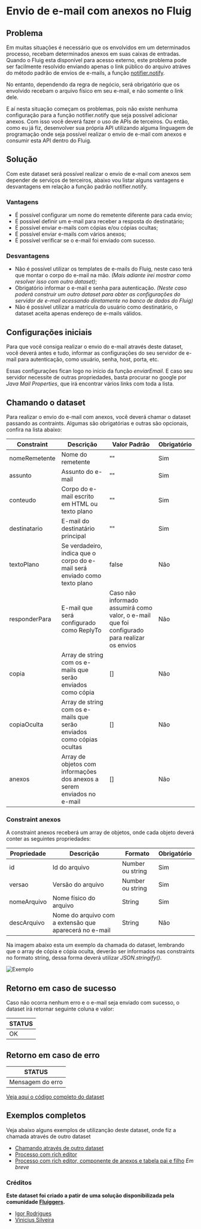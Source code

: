 # Envio de e-mail com anexos no Fluig

## Problema

Em muitas situações é necessário que os envolvidos em um determinados processo, recebam determinados anexos em suas caixas de entradas.
Quando o Fluig esta disponível para acesso externo, este problema pode ser facilmente resolvido enviando apenas o link público do arquivo atráves do método padrão de envios de e-mails, a função [notifier.notify](https://tdn.totvs.com/pages/releaseview.action?pageId=183730587).

No entanto, dependendo da regra de negócio, será obrigatório que os envolvido recebam o arquivo físico em seu e-mail, e não somente o link dele.

E aí nesta situação começam os problemas, pois não existe nenhuma configuração para a função notifier.notify que seja possível adicionar anexos. Com isso você deverá fazer o uso de APIs de terceiros. Ou então, como eu já fiz, desenvolver sua própria API utilizando alguma linguagem de programação onde seja possível realizar o envio de e-mail com anexos e consumir esta API dentro do Fluig.

## Solução

Com este dataset será possível realizar o envio de e-mail com anexos sem depender de serviços de terceiros, abaixo vou listar alguns vantagens e desvantagens em relação a função padrão notifier.notify.

### Vantagens

- É possível configurar um nome do remetente diferente para cada envio;
- É possível definir um e-mail para receber a resposta do destinatário;
- É possível enviar e-mails com cópias e/ou cópias ocultas;
- É possível enviar e-mails com vários anexos;
- É possível verificar se o e-mail foi enviado com sucesso.

### Desvantagens

- Não é possível utilizar os templates de e-mails do Fluig, neste caso terá que montar o corpo do e-mail na mão. _(Mais adiante irei mostrar como resolver isso com outro dataset)_;
- Obrigatório informar o e-mail e senha para autenticação. _(Neste caso poderá construir um outro dataset para obter as configurações do servidor de e-mail acessando diretamente no banco de dados do Fluig)_
- Não é possível utilizar a matrícula do usuário como destinatário, o dataset aceita apenas endereço de e-mails válidos.

## Configurações iniciais

Para que você consiga realizar o envio do e-mail através deste dataset, você deverá antes e tudo, informar as configurações do seu servidor de e-mail para autenticação, como usuário, senha, host, porta, etc.

Essas configurações fican logo no início da função _enviarEmail_. E caso seu servidor necessite de outras propriedades, basta procurar no google por _Java Mail Properties_, que irá encontrar vários links com toda a lista.

## Chamando o dataset

Para realizar o envio do e-mail com anexos, você deverá chamar o dataset passando as contraints. Algumas são obrigatórias e outras são opcionais, confira na lista abaixo:

| Constraint    | Descrição                                                                 | Valor Padrão                                                                                 | Obrigatório |
| ------------- | ------------------------------------------------------------------------- | -------------------------------------------------------------------------------------------- | ----------- |
| nomeRemetente | Nome do remetente                                                         | ""                                                                                           | Sim         |
| assunto       | Assunto do e-mail                                                         | ""                                                                                           | Sim         |
| conteudo      | Corpo do e-mail escrito em HTML ou texto plano                            | ""                                                                                           | Sim         |
| destinatario  | E-mail do destinatário principal                                          | ""                                                                                           | Sim         |
| textoPlano    | Se verdadeiro, indica que o corpo do e-mail será enviado como texto plano | false                                                                                        | Não         |
| responderPara | E-mail que será configurado como ReplyTo                                  | Caso não informado assumirá como valor, o e-mail que foi configurado para realizar os envios | Não         |
| copia         | Array de string com os e-mails que serão enviados como cópia              | []                                                                                           | Não         |
| copiaOculta   | Array de string com os e-mails que serão enviados como cópias ocultas     | []                                                                                           | Não         |
| anexos        | Array de objetos com informações dos anexos a serem enviados no e-mail    | []                                                                                           | Não         |

### Constraint anexos

A constraint anexos receberá um array de objetos, onde cada objeto deverá conter as seguintes propriedades:

| Propriedade | Descrição                                              | Formato          | Obrigatório |
| ----------- | ------------------------------------------------------ | ---------------- | ----------- |
| id          | Id do arquivo                                          | Number ou string | Sim         |
| versao      | Versão do arquivo                                      | Number ou string | Sim         |
| nomeArquivo | Nome físico do arquivo                                 | String           | Sim         |
| descArquivo | Nome do arquivo com a extensão que aparecerá no e-mail | String           | Não         |

Na imagem abaixo esta um exemplo da chamada do dataset, lembrando que o array de cópia e cópia oculta, deverão ser informados nas constraints no formato string, dessa forma deverá utilizar _JSON.stringify()_.

![Exemplo](https://github.com/sergiomachadosilva/fluig-datasets/blob/master/dsEnviarEmailComAnexos/exemplo_01.png)

## Retorno em caso de sucesso

Caso não ocorra nenhum erro e o e-mail seja enviado com sucesso, o dataset irá retornar seguinte coluna e valor:

| STATUS |
| ------ |
| OK     |

## Retorno em caso de erro

| STATUS           |
| ---------------- |
| Mensagem do erro |

[Veja aqui o código completo do dataset](dsEnviarEmailComAnexos.js)

## Exemplos completos

Veja abaixo alguns exemplos de utilizanção deste dataset, onde fiz a chamada através de outro dataset

- [Chamando através de outro dataset](dsEnviarEmail.js)
- [Processo com rich editor](processo-exemplo01/)
- [Processo com rich editor, componente de anexos e tabela pai e filho](dsEnviarEmailComAnexos.js) _Em breve_

### Créditos

**Este dataset foi criado a patir de uma solução disponibilizada pela comunidade [Fluiggers](https://fluiggers.com.br/t/envio-de-e-mail-com-anexos/545).**

- [Igor Rodrigues](https://www.linkedin.com/in/igorgoesrodrigues/)
- [Vinicius Silveira](https://www.linkedin.com/in/igorgoesrodrigues/)
